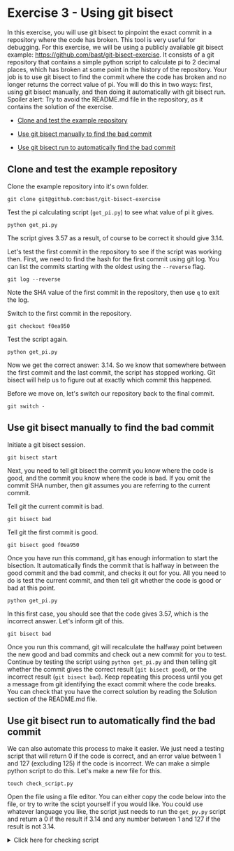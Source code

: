 # Exercise 3 - Using git bisect

In this exercise, you will use git bisect to pinpoint the exact commit in a repository where the code has broken. This tool is very useful for debugging. For this exercise, we will be using a publicly available git bisect example: https://github.com/bast/git-bisect-exercise. It consists of a git repository that contains a simple python script to calculate pi to 2 decimal places, which has broken at some point in the history of the repository. Your job is to use git bisect to find the commit where the code has broken and no longer returns the correct value of pi. You will do this in two ways: first, using git bisect manually, and then doing it automatically with git bisect run. Spoiler alert: Try to avoid the README.md file in the repository, as it contains the solution of the exercise.    

* [Clone and test the example repository](#clone)

* [Use git bisect manually to find the bad commit](#manual)

* [Use git bisect run to automatically find the bad commit](#automate)

## Clone and test the example repository <a name="clone"></a>

Clone the example repository into it's own folder.   

```plaintext
git clone git@github.com:bast/git-bisect-exercise
```
Test the pi calculating script (`get_pi.py`) to see what value of pi it gives.  

```plaintext
python get_pi.py
```
The script gives 3.57 as a result, of course to be correct it should give 3.14.  

Let's test the first commit in the repository to see if the script was working then. First, we need to find the hash for the first commit using git log. You can list the commits starting with the oldest using the `--reverse` flag.  

```plaintext
git log --reverse
```

Note the SHA value of the first commit in the repository, then use `q` to exit the log.  

Switch to the first commit in the repository.

```plaintext
git checkout f0ea950
```
Test the script again.  

```plaintext
python get_pi.py
```

Now we get the correct answer: 3.14. So we know that somewhere between the first commit and the last commit, the script has stopped working. Git bisect will help us to figure out at exactly which commit this happened.

Before we move on, let's switch our repository back to the final commit.  

```plaintext
git switch -
```

## Use git bisect manually to find the bad commit <a name="manual"></a>

Initiate a git bisect session.

```plaintext
git bisect start
```

Next, you need to tell git bisect the commit you know where the code is good, and the commit you know where the code is bad. If you omit the commit SHA number, then git assumes you are referring to the current commit.  

Tell git the current commit is bad.

```plaintext
git bisect bad
```

Tell git the first commit is good.

```plaintext
git bisect good f0ea950
```

Once you have run this command, git has enough information to start the bisection. It automatically finds the commit that is halfway in between the good commit and the bad commit, and checks it out for you. All you need to do is test the current commit, and then tell git whether the code is good or bad at this point.  

```plaintext
python get_pi.py
```

In this first case, you should see that the code gives 3.57, which is the incorrect answer. Let's inform git of this.

```plaintext
git bisect bad
```

Once you run this command, git will recalculate the halfway point between the new good and bad commits and check out a new commit for you to test. Continue by testing the script using `python get_pi.py` and then telling git whether the commit gives the correct result (`git bisect good`), or the incorrect result (`git bisect bad`). Keep repeating this process until you get a message from git identifying the exact commit where the code breaks. You can check that you have the correct solution by reading the Solution section of the README.md file.   

## Use git bisect run to automatically find the bad commit <a name="automate"></a>

We can also automate this process to make it easier. We just need a testing script that will return 0 if the code is correct, and an error value between 1 and 127 (excluding 125) if the code is incorrect. We can make a simple python script to do this. Let's make a new file for this.

```plaintext
touch check_script.py
```

Open the file using a file editor. You can either copy the code below into the file, or try to write the scipt yourself if you would like. You could use whatever language you like, the script just needs to run the `get_py.py` script and return a 0 if the result if 3.14 and any number between 1 and 127 if the result is not 3.14.   

<details>
  <summary>Click here for checking script</summary>

  ```plaintext
  import subprocess;
  import numpy;
  import sys;

  output = subprocess.check_output(['python', 'get_pi.py']);
  result = float(output);

  if numpy.isclose(result, 3.14):;
      sys.exit(0);
  else:;
      sys.exit(1)
  ```
</details>

